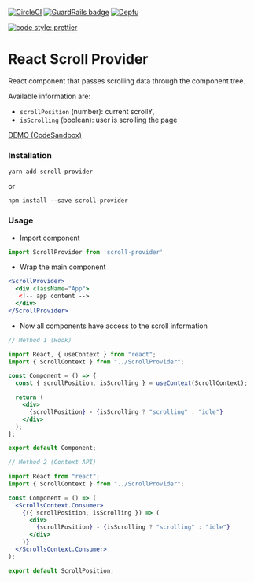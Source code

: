 [![CircleCI](https://circleci.com/gh/trevonerd/react-scroll-provider/tree/master.svg?style=svg)](https://circleci.com/gh/trevonerd/react-scroll-provider/tree/master)
[![GuardRails badge](https://badges.guardrails.io/trevonerd/react-scroll-provider.svg?token=2bed8f29e00eaf300080c4e965c035f14f511c2e3190a780b842a3c8f9babe58&provider=github)](https://dashboard.guardrails.io/default/gh/trevonerd/react-scroll-provider)
[![Depfu](https://badges.depfu.com/badges/15868d4cef255f05e959147ed6a7e3cb/overview.svg)](https://depfu.com/github/trevonerd/react-scroll-provider?project_id=10441)


[![code style: prettier](https://img.shields.io/badge/code_style-prettier-ff69b4.svg?style=flat-square)](https://github.com/prettier/prettier)

# React Scroll Provider

React component that passes scrolling data through the component tree.

Available information are:

* `scrollPosition` (number): current scrollY,
* `isScrolling` (boolean): user is scrolling the page
 
[DEMO (CodeSandbox)](http://bit.ly/CS-ScrollProvider)

### Installation

`yarn add scroll-provider`

or

`npm install --save scroll-provider`

### Usage

* Import component

```javascript
import ScrollProvider from 'scroll-provider'
```

* Wrap the main component

```jsx
<ScrollProvider>
  <div className="App">
   <!-- app content -->
  </div>
</ScrollProvider>
```

* Now all components have access to the scroll information


```jsx
// Method 1 (Hook)

import React, { useContext } from "react";
import { ScrollContext } from "../ScrollProvider";

const Component = () => {
  const { scrollPosition, isScrolling } = useContext(ScrollContext);

  return (
    <div>
      {scrollPosition} - {isScrolling ? "scrolling" : "idle"}
    </div>
  );
};

export default Component;
```

```jsx
// Method 2 (Context API)

import React from "react";
import { ScrollContext } from "../ScrollProvider";

const Component = () => (
  <ScrollsContext.Consumer>
    {({ scrollPosition, isScrolling }) => (
      <div>
        {scrollPosition} - {isScrolling ? "scrolling" : "idle"}
      </div>
    )}
  </ScrollsContext.Consumer>
);

export default ScrollPosition;
```